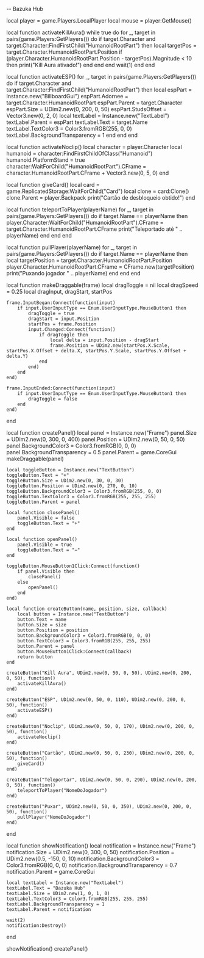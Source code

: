 -- Bazuka Hub

local player = game.Players.LocalPlayer
local mouse = player:GetMouse()

local function activateKillAura()
    while true do
        for _, target in pairs(game.Players:GetPlayers()) do
            if target.Character and target.Character:FindFirstChild("HumanoidRootPart") then
                local targetPos = target.Character.HumanoidRootPart.Position
                if (player.Character.HumanoidRootPart.Position - targetPos).Magnitude < 10 then
                    print("Kill Aura ativado!")
                end
            end
        end
        wait(1)
    end
end

local function activateESP()
    for _, target in pairs(game.Players:GetPlayers()) do
        if target.Character and target.Character:FindFirstChild("HumanoidRootPart") then
            local espPart = Instance.new("BillboardGui")
            espPart.Adornee = target.Character.HumanoidRootPart
            espPart.Parent = target.Character
            espPart.Size = UDim2.new(0, 200, 0, 50)
            espPart.StudsOffset = Vector3.new(0, 2, 0)
            local textLabel = Instance.new("TextLabel")
            textLabel.Parent = espPart
            textLabel.Text = target.Name
            textLabel.TextColor3 = Color3.fromRGB(255, 0, 0)
            textLabel.BackgroundTransparency = 1
        end
    end
end

local function activateNoclip()
    local character = player.Character
    local humanoid = character:FindFirstChildOfClass("Humanoid")
    humanoid.PlatformStand = true
    character:WaitForChild("HumanoidRootPart").CFrame = character.HumanoidRootPart.CFrame + Vector3.new(0, 5, 0)
end

local function giveCard()
    local card = game.ReplicatedStorage:WaitForChild("Card")
    local clone = card:Clone()
    clone.Parent = player.Backpack
    print("Cartão de desbloqueio obtido!")
end

local function teleportToPlayer(playerName)
    for _, target in pairs(game.Players:GetPlayers()) do
        if target.Name == playerName then
            player.Character:WaitForChild("HumanoidRootPart").CFrame = target.Character.HumanoidRootPart.CFrame
            print("Teleportado até " .. playerName)
        end
    end
end

local function pullPlayer(playerName)
    for _, target in pairs(game.Players:GetPlayers()) do
        if target.Name == playerName then
            local targetPosition = target.Character.HumanoidRootPart.Position
            player.Character.HumanoidRootPart.CFrame = CFrame.new(targetPosition)
            print("Puxando jogador " .. playerName)
        end
    end
end

local function makeDraggable(frame)
    local dragToggle = nil
    local dragSpeed = 0.25
    local dragInput, dragStart, startPos

    frame.InputBegan:Connect(function(input)
        if input.UserInputType == Enum.UserInputType.MouseButton1 then
            dragToggle = true
            dragStart = input.Position
            startPos = frame.Position
            input.Changed:Connect(function()
                if dragToggle then
                    local delta = input.Position - dragStart
                    frame.Position = UDim2.new(startPos.X.Scale, startPos.X.Offset + delta.X, startPos.Y.Scale, startPos.Y.Offset + delta.Y)
                end
            end)
        end
    end)

    frame.InputEnded:Connect(function(input)
        if input.UserInputType == Enum.UserInputType.MouseButton1 then
            dragToggle = false
        end
    end)
end

local function createPanel()
    local panel = Instance.new("Frame")
    panel.Size = UDim2.new(0, 300, 0, 400)
    panel.Position = UDim2.new(0, 50, 0, 50)
    panel.BackgroundColor3 = Color3.fromRGB(0, 0, 0)
    panel.BackgroundTransparency = 0.5
    panel.Parent = game.CoreGui
    makeDraggable(panel)

    local toggleButton = Instance.new("TextButton")
    toggleButton.Text = "+"
    toggleButton.Size = UDim2.new(0, 30, 0, 30)
    toggleButton.Position = UDim2.new(0, 270, 0, 10)
    toggleButton.BackgroundColor3 = Color3.fromRGB(255, 0, 0)
    toggleButton.TextColor3 = Color3.fromRGB(255, 255, 255)
    toggleButton.Parent = panel

    local function closePanel()
        panel.Visible = false
        toggleButton.Text = "+"
    end

    local function openPanel()
        panel.Visible = true
        toggleButton.Text = "−"
    end

    toggleButton.MouseButton1Click:Connect(function()
        if panel.Visible then
            closePanel()
        else
            openPanel()
        end
    end)

    local function createButton(name, position, size, callback)
        local button = Instance.new("TextButton")
        button.Text = name
        button.Size = size
        button.Position = position
        button.BackgroundColor3 = Color3.fromRGB(0, 0, 0)
        button.TextColor3 = Color3.fromRGB(255, 255, 255)
        button.Parent = panel
        button.MouseButton1Click:Connect(callback)
        return button
    end

    createButton("Kill Aura", UDim2.new(0, 50, 0, 50), UDim2.new(0, 200, 0, 50), function()
        activateKillAura()
    end)

    createButton("ESP", UDim2.new(0, 50, 0, 110), UDim2.new(0, 200, 0, 50), function()
        activateESP()
    end)

    createButton("Noclip", UDim2.new(0, 50, 0, 170), UDim2.new(0, 200, 0, 50), function()
        activateNoclip()
    end)

    createButton("Cartão", UDim2.new(0, 50, 0, 230), UDim2.new(0, 200, 0, 50), function()
        giveCard()
    end)

    createButton("Teleportar", UDim2.new(0, 50, 0, 290), UDim2.new(0, 200, 0, 50), function()
        teleportToPlayer("NomeDoJogador")
    end)

    createButton("Puxar", UDim2.new(0, 50, 0, 350), UDim2.new(0, 200, 0, 50), function()
        pullPlayer("NomeDoJogador")
    end)
end

local function showNotification()
    local notification = Instance.new("Frame")
    notification.Size = UDim2.new(0, 300, 0, 50)
    notification.Position = UDim2.new(0.5, -150, 0, 10)
    notification.BackgroundColor3 = Color3.fromRGB(0, 0, 0)
    notification.BackgroundTransparency = 0.7
    notification.Parent = game.CoreGui

    local textLabel = Instance.new("TextLabel")
    textLabel.Text = "Bazuka Hub"
    textLabel.Size = UDim2.new(1, 0, 1, 0)
    textLabel.TextColor3 = Color3.fromRGB(255, 255, 255)
    textLabel.BackgroundTransparency = 1
    textLabel.Parent = notification

    wait(2)
    notification:Destroy()
end

showNotification()
createPanel()
